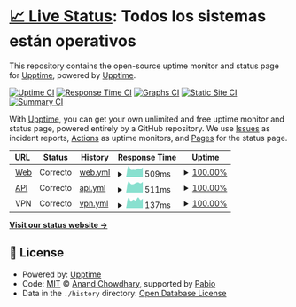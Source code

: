 # [📈 Live Status](https://status.fluxbound.es): <!--live status--> **Todos los sistemas están operativos**

This repository contains the open-source uptime monitor and status page for [Upptime](https://upptime.js.org), powered by [Upptime](https://github.com/upptime/upptime).

[![Uptime CI](https://github.com/Fluxbound/fluxbound-status-page/workflows/Uptime%20CI/badge.svg)](https://github.com/Fluxbound/fluxbound-status-page/actions?query=workflow%3A%22Uptime+CI%22)
[![Response Time CI](https://github.com/Fluxbound/fluxbound-status-page/workflows/Response%20Time%20CI/badge.svg)](https://github.com/Fluxbound/fluxbound-status-page/actions?query=workflow%3A%22Response+Time+CI%22)
[![Graphs CI](https://github.com/Fluxbound/fluxbound-status-page/workflows/Graphs%20CI/badge.svg)](https://github.com/Fluxbound/fluxbound-status-page/actions?query=workflow%3A%22Graphs+CI%22)
[![Static Site CI](https://github.com/Fluxbound/fluxbound-status-page/workflows/Static%20Site%20CI/badge.svg)](https://github.com/Fluxbound/fluxbound-status-page/actions?query=workflow%3A%22Static+Site+CI%22)
[![Summary CI](https://github.com/Fluxbound/fluxbound-status-page/workflows/Summary%20CI/badge.svg)](https://github.com/Fluxbound/fluxbound-status-page/actions?query=workflow%3A%22Summary+CI%22)

With [Upptime](https://upptime.js.org), you can get your own unlimited and free uptime monitor and status page, powered entirely by a GitHub repository. We use [Issues](https://github.com/upptime/upptime/issues) as incident reports, [Actions](https://github.com/Fluxbound/fluxbound-status-page/actions) as uptime monitors, and [Pages](https://status.fluxbound.es) for the status page.

<!--start: status pages-->
<!-- This summary is generated by Upptime (https://github.com/upptime/upptime) -->
<!-- Do not edit this manually, your changes will be overwritten -->
<!-- prettier-ignore -->
| URL | Status | History | Response Time | Uptime |
| --- | ------ | ------- | ------------- | ------ |
| <img alt="" src="https://status.fluxbound.es/fluxbound-green.svg" height="13"> [Web](https://app.fluxbound.es) | Correcto | [web.yml](https://github.com/Fluxbound/fluxbound-status-page/commits/HEAD/history/web.yml) | <details><summary><img alt="Response time graph" src="./graphs/web/response-time-week.png" height="20"> 509ms</summary><br><a href="https://status.fluxbound.es/history/web"><img alt="Response time 478" src="https://img.shields.io/endpoint?url=https%3A%2F%2Fraw.githubusercontent.com%2FFluxbound%2Ffluxbound-status-page%2FHEAD%2Fapi%2Fweb%2Fresponse-time.json"></a><br><a href="https://status.fluxbound.es/history/web"><img alt="24-hour response time 584" src="https://img.shields.io/endpoint?url=https%3A%2F%2Fraw.githubusercontent.com%2FFluxbound%2Ffluxbound-status-page%2FHEAD%2Fapi%2Fweb%2Fresponse-time-day.json"></a><br><a href="https://status.fluxbound.es/history/web"><img alt="7-day response time 509" src="https://img.shields.io/endpoint?url=https%3A%2F%2Fraw.githubusercontent.com%2FFluxbound%2Ffluxbound-status-page%2FHEAD%2Fapi%2Fweb%2Fresponse-time-week.json"></a><br><a href="https://status.fluxbound.es/history/web"><img alt="30-day response time 478" src="https://img.shields.io/endpoint?url=https%3A%2F%2Fraw.githubusercontent.com%2FFluxbound%2Ffluxbound-status-page%2FHEAD%2Fapi%2Fweb%2Fresponse-time-month.json"></a><br><a href="https://status.fluxbound.es/history/web"><img alt="1-year response time 478" src="https://img.shields.io/endpoint?url=https%3A%2F%2Fraw.githubusercontent.com%2FFluxbound%2Ffluxbound-status-page%2FHEAD%2Fapi%2Fweb%2Fresponse-time-year.json"></a></details> | <details><summary><a href="https://status.fluxbound.es/history/web">100.00%</a></summary><a href="https://status.fluxbound.es/history/web"><img alt="All-time uptime 100.00%" src="https://img.shields.io/endpoint?url=https%3A%2F%2Fraw.githubusercontent.com%2FFluxbound%2Ffluxbound-status-page%2FHEAD%2Fapi%2Fweb%2Fuptime.json"></a><br><a href="https://status.fluxbound.es/history/web"><img alt="24-hour uptime 100.00%" src="https://img.shields.io/endpoint?url=https%3A%2F%2Fraw.githubusercontent.com%2FFluxbound%2Ffluxbound-status-page%2FHEAD%2Fapi%2Fweb%2Fuptime-day.json"></a><br><a href="https://status.fluxbound.es/history/web"><img alt="7-day uptime 100.00%" src="https://img.shields.io/endpoint?url=https%3A%2F%2Fraw.githubusercontent.com%2FFluxbound%2Ffluxbound-status-page%2FHEAD%2Fapi%2Fweb%2Fuptime-week.json"></a><br><a href="https://status.fluxbound.es/history/web"><img alt="30-day uptime 100.00%" src="https://img.shields.io/endpoint?url=https%3A%2F%2Fraw.githubusercontent.com%2FFluxbound%2Ffluxbound-status-page%2FHEAD%2Fapi%2Fweb%2Fuptime-month.json"></a><br><a href="https://status.fluxbound.es/history/web"><img alt="1-year uptime 100.00%" src="https://img.shields.io/endpoint?url=https%3A%2F%2Fraw.githubusercontent.com%2FFluxbound%2Ffluxbound-status-page%2FHEAD%2Fapi%2Fweb%2Fuptime-year.json"></a></details>
| <img alt="" src="https://status.fluxbound.es/fluxbound-white.svg" height="13"> [API](https://api.fluxbound.es) | Correcto | [api.yml](https://github.com/Fluxbound/fluxbound-status-page/commits/HEAD/history/api.yml) | <details><summary><img alt="Response time graph" src="./graphs/api/response-time-week.png" height="20"> 511ms</summary><br><a href="https://status.fluxbound.es/history/api"><img alt="Response time 462" src="https://img.shields.io/endpoint?url=https%3A%2F%2Fraw.githubusercontent.com%2FFluxbound%2Ffluxbound-status-page%2FHEAD%2Fapi%2Fapi%2Fresponse-time.json"></a><br><a href="https://status.fluxbound.es/history/api"><img alt="24-hour response time 565" src="https://img.shields.io/endpoint?url=https%3A%2F%2Fraw.githubusercontent.com%2FFluxbound%2Ffluxbound-status-page%2FHEAD%2Fapi%2Fapi%2Fresponse-time-day.json"></a><br><a href="https://status.fluxbound.es/history/api"><img alt="7-day response time 511" src="https://img.shields.io/endpoint?url=https%3A%2F%2Fraw.githubusercontent.com%2FFluxbound%2Ffluxbound-status-page%2FHEAD%2Fapi%2Fapi%2Fresponse-time-week.json"></a><br><a href="https://status.fluxbound.es/history/api"><img alt="30-day response time 462" src="https://img.shields.io/endpoint?url=https%3A%2F%2Fraw.githubusercontent.com%2FFluxbound%2Ffluxbound-status-page%2FHEAD%2Fapi%2Fapi%2Fresponse-time-month.json"></a><br><a href="https://status.fluxbound.es/history/api"><img alt="1-year response time 462" src="https://img.shields.io/endpoint?url=https%3A%2F%2Fraw.githubusercontent.com%2FFluxbound%2Ffluxbound-status-page%2FHEAD%2Fapi%2Fapi%2Fresponse-time-year.json"></a></details> | <details><summary><a href="https://status.fluxbound.es/history/api">100.00%</a></summary><a href="https://status.fluxbound.es/history/api"><img alt="All-time uptime 100.00%" src="https://img.shields.io/endpoint?url=https%3A%2F%2Fraw.githubusercontent.com%2FFluxbound%2Ffluxbound-status-page%2FHEAD%2Fapi%2Fapi%2Fuptime.json"></a><br><a href="https://status.fluxbound.es/history/api"><img alt="24-hour uptime 100.00%" src="https://img.shields.io/endpoint?url=https%3A%2F%2Fraw.githubusercontent.com%2FFluxbound%2Ffluxbound-status-page%2FHEAD%2Fapi%2Fapi%2Fuptime-day.json"></a><br><a href="https://status.fluxbound.es/history/api"><img alt="7-day uptime 100.00%" src="https://img.shields.io/endpoint?url=https%3A%2F%2Fraw.githubusercontent.com%2FFluxbound%2Ffluxbound-status-page%2FHEAD%2Fapi%2Fapi%2Fuptime-week.json"></a><br><a href="https://status.fluxbound.es/history/api"><img alt="30-day uptime 100.00%" src="https://img.shields.io/endpoint?url=https%3A%2F%2Fraw.githubusercontent.com%2FFluxbound%2Ffluxbound-status-page%2FHEAD%2Fapi%2Fapi%2Fuptime-month.json"></a><br><a href="https://status.fluxbound.es/history/api"><img alt="1-year uptime 100.00%" src="https://img.shields.io/endpoint?url=https%3A%2F%2Fraw.githubusercontent.com%2FFluxbound%2Ffluxbound-status-page%2FHEAD%2Fapi%2Fapi%2Fuptime-year.json"></a></details>
| <img alt="" src="https://status.fluxbound.es/fluxbound-white.svg" height="13"> VPN | Correcto | [vpn.yml](https://github.com/Fluxbound/fluxbound-status-page/commits/HEAD/history/vpn.yml) | <details><summary><img alt="Response time graph" src="./graphs/vpn/response-time-week.png" height="20"> 137ms</summary><br><a href="https://status.fluxbound.es/history/vpn"><img alt="Response time 124" src="https://img.shields.io/endpoint?url=https%3A%2F%2Fraw.githubusercontent.com%2FFluxbound%2Ffluxbound-status-page%2FHEAD%2Fapi%2Fvpn%2Fresponse-time.json"></a><br><a href="https://status.fluxbound.es/history/vpn"><img alt="24-hour response time 148" src="https://img.shields.io/endpoint?url=https%3A%2F%2Fraw.githubusercontent.com%2FFluxbound%2Ffluxbound-status-page%2FHEAD%2Fapi%2Fvpn%2Fresponse-time-day.json"></a><br><a href="https://status.fluxbound.es/history/vpn"><img alt="7-day response time 137" src="https://img.shields.io/endpoint?url=https%3A%2F%2Fraw.githubusercontent.com%2FFluxbound%2Ffluxbound-status-page%2FHEAD%2Fapi%2Fvpn%2Fresponse-time-week.json"></a><br><a href="https://status.fluxbound.es/history/vpn"><img alt="30-day response time 124" src="https://img.shields.io/endpoint?url=https%3A%2F%2Fraw.githubusercontent.com%2FFluxbound%2Ffluxbound-status-page%2FHEAD%2Fapi%2Fvpn%2Fresponse-time-month.json"></a><br><a href="https://status.fluxbound.es/history/vpn"><img alt="1-year response time 124" src="https://img.shields.io/endpoint?url=https%3A%2F%2Fraw.githubusercontent.com%2FFluxbound%2Ffluxbound-status-page%2FHEAD%2Fapi%2Fvpn%2Fresponse-time-year.json"></a></details> | <details><summary><a href="https://status.fluxbound.es/history/vpn">100.00%</a></summary><a href="https://status.fluxbound.es/history/vpn"><img alt="All-time uptime 100.00%" src="https://img.shields.io/endpoint?url=https%3A%2F%2Fraw.githubusercontent.com%2FFluxbound%2Ffluxbound-status-page%2FHEAD%2Fapi%2Fvpn%2Fuptime.json"></a><br><a href="https://status.fluxbound.es/history/vpn"><img alt="24-hour uptime 100.00%" src="https://img.shields.io/endpoint?url=https%3A%2F%2Fraw.githubusercontent.com%2FFluxbound%2Ffluxbound-status-page%2FHEAD%2Fapi%2Fvpn%2Fuptime-day.json"></a><br><a href="https://status.fluxbound.es/history/vpn"><img alt="7-day uptime 100.00%" src="https://img.shields.io/endpoint?url=https%3A%2F%2Fraw.githubusercontent.com%2FFluxbound%2Ffluxbound-status-page%2FHEAD%2Fapi%2Fvpn%2Fuptime-week.json"></a><br><a href="https://status.fluxbound.es/history/vpn"><img alt="30-day uptime 100.00%" src="https://img.shields.io/endpoint?url=https%3A%2F%2Fraw.githubusercontent.com%2FFluxbound%2Ffluxbound-status-page%2FHEAD%2Fapi%2Fvpn%2Fuptime-month.json"></a><br><a href="https://status.fluxbound.es/history/vpn"><img alt="1-year uptime 100.00%" src="https://img.shields.io/endpoint?url=https%3A%2F%2Fraw.githubusercontent.com%2FFluxbound%2Ffluxbound-status-page%2FHEAD%2Fapi%2Fvpn%2Fuptime-year.json"></a></details>

<!--end: status pages-->

[**Visit our status website →**](https://status.fluxbound.es)

## 📄 License

- Powered by: [Upptime](https://github.com/upptime/upptime)
- Code: [MIT](./LICENSE) © [Anand Chowdhary](https://anandchowdhary.com), supported by [Pabio](https://pabio.com)
- Data in the `./history` directory: [Open Database License](https://opendatacommons.org/licenses/odbl/1-0/)
